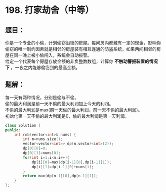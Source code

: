 # 198. 打家劫舍（中等）
## 题目：
你是一个专业的小偷，计划偷窃沿街的房屋。每间房内都藏有一定的现金，影响你偷窃的唯一制约因素就是相邻的房屋装有相互连通的防盗系统，如果两间相邻的房屋在同一晚上被小偷闯入，系统会自动报警。\
给定一个代表每个房屋存放金额的非负整数数组，计算你 **不触动警报装置的情况下** ，一夜之内能够偷窃到的最高金额。
## 题解：
每一天有两种情况，分别是偷与不偷。\
偷的最大利润是前一天不偷的最大利润加上今天的利润。\
不偷的最大利润是max(前一天偷的最大利润，前一天不偷的最大利润)。\
初始化第一天不偷的最大利润是0，偷的最大利润是第一天利润。
```c++
class Solution {
public:
    int rob(vector<int>& nums) {
        int n=nums.size();
        vector<vector<int>> dp(n,vector<int>(2));
        dp[0][0]=0;
        dp[0][1]=nums[0];
        for(int i=1;i<n;i++){
            dp[i][0]=max(dp[i-1][0],dp[i-1][1]);
            dp[i][1]=dp[i-1][0]+nums[i];
        }
        return max(dp[n-1][0],dp[n-1][1]);
    }
};
```